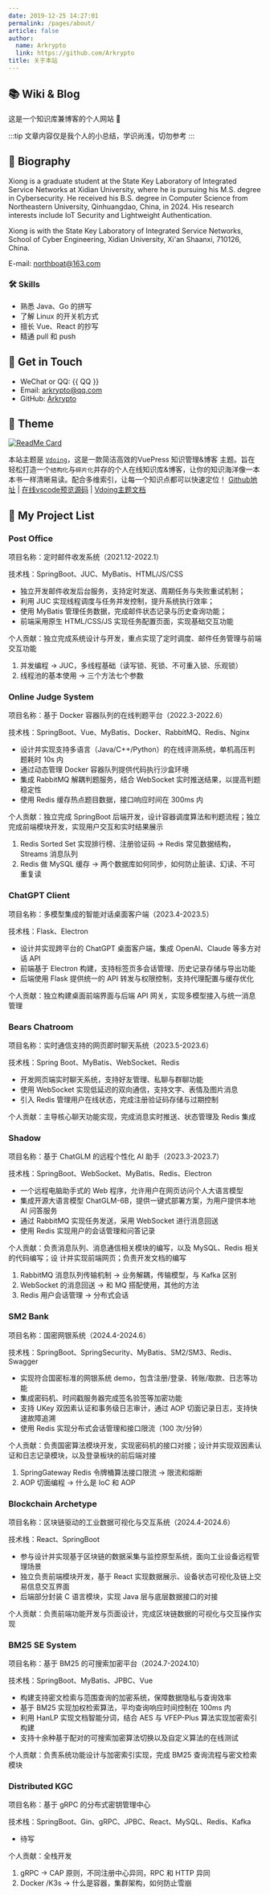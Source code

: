 ```yaml
---
date: 2019-12-25 14:27:01
permalink: /pages/about/
article: false
author: 
  name: Arkrypto
  link: https://github.com/Arkrypto
title: 关于本站
---
```


## 📚 Wiki & Blog

这是一个知识库兼博客的个人网站 🥰

:::tip
文章内容仅是我个人的小总结，学识尚浅，切勿参考
:::

<!-- <div style="width: 300px;height: 300px;position: fixed;bottom: 0;left: 0;z-index: 1;">

  <script type="text/javascript" src="//rf.revolvermaps.com/0/0/8.js?i=5e4x5w8cxxb&amp;m=0&amp;c=ff0000&amp;cr1=ffffff&amp;f=arial&amp;l=33&amp;bv=80" async="async"></script>
</div> -->


## 🐼 Biography
Xiong is a graduate student at the State Key Laboratory of Integrated Service Networks at Xidian University, where he is pursuing his M.S. degree in Cybersecurity. He received his B.S. degree in Computer Science from Northeastern University, Qinhuangdao, China, in 2024. His research interests include IoT Security and Lightweight Authentication.

Xiong is with the State Key Laboratory of Integrated Service Networks, School of Cyber Engineering, Xidian University, Xi'an Shaanxi, 710126, China.

E-mail: northboat@163.com

### 🛠 Skills
* 熟悉 Java、Go 的拼写
* 了解 Linux 的开关机方式
* 擅长 Vue、React 的抄写
* 精通 pull 和 push

## :email: Get in Touch

- WeChat or QQ: <a :href="qqUrl" class='qq'>{{ QQ }}</a>
- Email: <a href="mailto:arkrypto@qq.com">arkrypto@qq.com</a>
- GitHub: <a href="https://github.com/arkcyrpto">Arkrypto</a>

## 🎨 Theme

[<img src="https://github-readme-stats.vercel.app/api/pin/?username=xugaoyi&amp;repo=vuepress-theme-vdoing" alt="ReadMe Card" class="no-zoom">](https://github.com/xugaoyi/vuepress-theme-vdoing)

本站主题是 [`Vdoing`](https://github.com/xugaoyi/vuepress-theme-vdoing)，这是一款简洁高效的VuePress 知识管理&博客 主题。旨在轻松打造一个`结构化`与`碎片化`并存的个人在线知识库&博客，让你的知识海洋像一本本书一样清晰易读。配合多维索引，让每一个知识点都可以快速定位！ [Github地址](https://github.com/xugaoyi/vuepress-theme-vdoing) | [在线vscode预览源码](https://github1s.com/xugaoyi/vuepress-theme-vdoing) | [Vdoing主题文档](https://doc.xugaoyi.com)

<script>
  export default {
    data(){
      return {
        QQ: '1543625674',
        qqUrl: `tencent://message/?uin=${this.QQ}&Site=&Menu=yes`
      }
    },
    mounted(){
      const flag =  navigator.userAgent.match(/(phone|pad|pod|iPhone|iPod|ios|iPad|Android|Mobile|BlackBerry|IEMobile|MQQBrowser|JUC|Fennec|wOSBrowser|BrowserNG|WebOS|Symbian|Windows Phone)/i);
      if(flag){
        this.qqUrl = `mqqwpa://im/chat?chat_type=wpa&uin=${this.QQ}&version=1&src_type=web&web_src=oicqzone.com`
      }
    }
  }
</script>
## 🏓 My Project List

### Post Office

项目名称：定时邮件收发系统（2021.12-2022.1）

技术栈：SpringBoot、JUC、MyBatis、HTML/JS/CSS

- 独立开发邮件收发后台服务，支持定时发送、周期任务与失败重试机制；
- 利用 JUC 实现线程调度与任务并发控制，提升系统执行效率；
- 使用 MyBatis 管理任务数据，完成邮件状态记录与历史查询功能；
- 前端采用原生 HTML/CSS/JS 实现任务配置页面，实现基础交互功能

个人贡献：独立完成系统设计与开发，重点实现了定时调度、邮件任务管理与前端交互功能

1. 并发编程 → JUC，多线程基础（读写锁、死锁、不可重入锁、乐观锁）
2. 线程池的基本使用 → 三个方法七个参数

### Online Judge System

项目名称：基于 Docker 容器队列的在线判题平台（2022.3-2022.6）

技术栈：SpringBoot、Vue、MyBatis、Docker、RabbitMQ、Redis、Nginx

- 设计并实现支持多语言（Java/C++/Python）的在线评测系统，单机高压判题耗时 10s 内
- 通过动态管理 Docker 容器队列提供代码执行沙盒环境
- 集成 RabbitMQ 解耦判题服务，结合 WebSocket 实时推送结果，以提高判题稳定性
- 使用 Redis 缓存热点题目数据，接口响应时间在 300ms 内

个人贡献：独立完成 SpringBoot 后端开发，设计容器调度算法和判题流程；独立完成前端模块开发，实现用户交互和实时结果展示

1. Redis Sorted Set 实现排行榜、注册验证码 → Redis 常见数据结构，Streams 消息队列
2. Redis 做 MySQL 缓存 → 两个数据库如何同步，如何防止脏读、幻读、不可重复读

### ChatGPT Client

项目名称：多模型集成的智能对话桌面客户端（2023.4-2023.5）

技术栈：Flask、Electron

- 设计并实现跨平台的 ChatGPT 桌面客户端，集成 OpenAI、Claude 等多方对话 API
- 前端基于 Electron 构建，支持标签页多会话管理、历史记录存储与导出功能
- 后端使用 Flask 提供统一的 API 转发与权限控制，支持代理配置与缓存优化

个人贡献：独立构建桌面前端界面与后端 API 网关，实现多模型接入与统一消息管理

### Bears Chatroom

项目名称：实时通信支持的网页即时聊天系统（2023.5-2023.6）

技术栈：Spring Boot、MyBatis、WebSocket、Redis

- 开发网页端实时聊天系统，支持好友管理、私聊与群聊功能
- 使用 WebSocket 实现低延迟的双向通信，支持文字、表情及图片消息
- 引入 Redis 管理用户在线状态，完成注册验证码存储与过期控制

个人贡献：主导核心聊天功能实现，完成消息实时推送、状态管理及 Redis 集成

### Shadow

项目名称：基于 ChatGLM 的远程个性化 AI 助手（2023.3-2023.7）

技术栈：SpringBoot、WebSocket、MyBatis、Redis、Electron

- 一个远程电脑助手式的 Web 程序，允许用户在网页访问个人大语言模型
- 集成开源大语言模型 ChatGLM-6B，提供一键式部署方案，为用户提供本地 AI 问答服务
- 通过 RabbitMQ 实现任务发送，采用 WebSocket 进行消息回送
- 使用 Redis 实现用户的会话管理和问答记录

个人贡献：负责消息队列、消息通信相关模块的编写，以及 MySQL、Redis 相关的代码编写；设 计并实现前端网页；负责开发文档的编写

1. RabbitMQ 消息队列传输机制 → 业务解耦，传输模型，与 Kafka 区别
2. WebSocket 的消息回送 → 和 MQ 搭配使用，其他的方法
3. Redis 用户会话管理 → 分布式会话

### SM2 Bank

项目名称：国密网银系统（2024.4-2024.6）

技术栈：SpringBoot、SpringSecurity、MyBatis、SM2/SM3、Redis、Swagger

- 实现符合国密标准的网银系统 demo，包含注册/登录、转账/取款、日志等功能
- 集成密码机、时间戳服务器完成签名验签等加密功能
- 支持 UKey 双因素认证和事务级日志审计，通过 AOP 切面记录日志，支持快速故障追溯
- 使用 Redis 实现分布式会话管理和接口限流（100 次/分钟）

个人贡献：负责国密算法模块开发，实现密码机的接口对接；设计并实现双因素认证和日志记录模块，以及登录板块的前后端对接

1. SpringGateway Redis 令牌桶算法接口限流 → 限流和熔断
2. AOP 切面编程 → 什么是 IoC 和 AOP

### Blockchain Archetype

项目名称：区块链驱动的工业数据可视化与交互系统（2024.4-2024.6）

技术栈：React、SpringBoot

- 参与设计并实现基于区块链的数据采集与监控原型系统，面向工业设备远程管理场景
- 独立负责前端模块开发，基于 React 实现数据展示、设备状态可视化及链上交易信息交互界面
- 后端部分封装 C 语言模块，实现 Java 层与底层数据接口的对接

个人贡献：负责前端功能开发与页面设计，完成区块链数据的可视化与交互操作实现

### BM25 SE System

项目名称：基于 BM25 的可搜索加密平台（2024.7-2024.10）

技术栈：SpringBoot、MyBatis、JPBC、Vue

- 构建支持密文检索与范围查询的加密系统，保障数据隐私与查询效率
- 基于 BM25 实现加权检索算法，平均查询响应时间控制在 100ms 内
- 利用 HanLP 实现文档智能分词，结合 AES 与 VFEP-Plus 算法实现加密索引构建
- 支持十余种基于配对的可搜索加密算法切换以及自定义算法的在线测试

个人贡献：负责系统功能设计与加密索引实现，完成 BM25 查询流程与密文检索模块

### Distributed KGC

项目名称：基于 gRPC 的分布式密钥管理中心

技术栈：SpringBoot、Gin、gRPC、JPBC、React、MySQL、Redis、Kafka

- 待写

个人贡献：全栈开发

1. gRPC → CAP 原则，不同注册中心异同，RPC 和 HTTP 异同
2. Docker /K3s → 什么是容器，集群架构，如何防止雪崩
